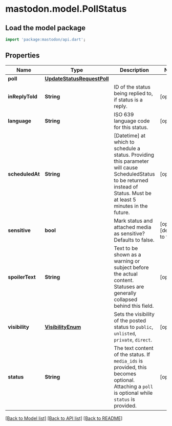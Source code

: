 # mastodon.model.PollStatus

## Load the model package
```dart
import 'package:mastodon/api.dart';
```

## Properties
Name | Type | Description | Notes
------------ | ------------- | ------------- | -------------
**poll** | [**UpdateStatusRequestPoll**](UpdateStatusRequestPoll.md) |  | 
**inReplyToId** | **String** | ID of the status being replied to, if status is a reply. | [optional] 
**language** | **String** | ISO 639 language code for this status. | [optional] 
**scheduledAt** | **String** | [Datetime] at which to schedule a status. Providing this parameter will cause ScheduledStatus to be returned instead of Status. Must be at least 5 minutes in the future. | [optional] 
**sensitive** | **bool** | Mark status and attached media as sensitive? Defaults to false. | [optional] [default to false]
**spoilerText** | **String** | Text to be shown as a warning or subject before the actual content. Statuses are generally collapsed behind this field. | [optional] 
**visibility** | [**VisibilityEnum**](VisibilityEnum.md) | Sets the visibility of the posted status to `public`, `unlisted`, `private`, `direct`. | [optional] 
**status** | **String** | The text content of the status. If `media_ids` is provided, this becomes optional. Attaching a `poll` is optional while `status` is provided. | [optional] 

[[Back to Model list]](../README.md#documentation-for-models) [[Back to API list]](../README.md#documentation-for-api-endpoints) [[Back to README]](../README.md)


